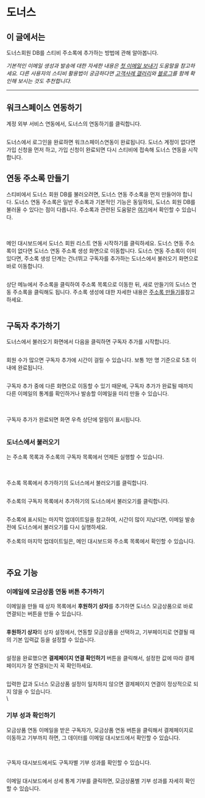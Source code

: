 # 도너스

## 이 글에서는 <a href="#undefined" id="undefined"></a>

도너스회원 DB를 스티비 주소록에 추가하는 방법에 관해 알아봅니다.

_기본적인 이메일 생성과 발송에 대한 자세한 내용은_ [_첫 이메일 보내기_](../../getting-started/send-first-email.md) _도움말을 참고하세요. 다른 사용자의 스티비 활용법이 궁금하다면_ [_고객사례 갤러리_](https://gallery.stibee.com/)_와_ [_블로그_](https://blog.stibee.com/)_를 함께 확인해 보시는 것도 추천합니다._

***

## 워크스페이스 연동하기 <a href="#undefined" id="undefined"></a>

계정 외부 서비스 연동에서, 도너스의 연동하기를 클릭합니다.

<figure><img src="https://help.stibee.com/hc/article_attachments/4756470955919/6270c343cd404.png" alt=""><figcaption></figcaption></figure>



도너스에서 로그인을 완료하면 워크스페이스연동이 완료됩니다. 도너스 계정이 없다면 가입 신청을 먼저 하고, 가입 신청이 완료되면 다시 스티비에 접속해 도너스 연동을 시작합니다.

&#x20;

## **연동 주소록 만들기** <a href="#undefined" id="undefined"></a>

스티비에서 도너스 회원 DB를 불러오려면, 도너스 연동 주소록을 먼저 만들어야 합니다. 도너스 연동 주소록은 일반 주소록과 기본적인 기능은 동일하되, 도너스 회원 DB를 불러올 수 있다는 점이 다릅니다. 주소록과 관련된 도움말은 [여기](https://help.stibee.com/hc/ko/categories/4717284995599-%EC%A3%BC%EC%86%8C%EB%A1%9D)에서 확인할 수 있습니다.

\
\
메인 대시보드에서 도너스 회원 리스트 연동 시작하기를 클릭하세요. 도너스 연동 주소록이 없다면 도너스 연동 주소록 생성 화면으로 이동합니다. 도너스 연동 주소록이 이미 있다면, 주소록 생성 단계는 건너뛰고 구독자를 추가하는 도너스에서 불러오기 화면으로 바로 이동합니다.&#x20;

<figure><img src="https://help.stibee.com/hc/article_attachments/4756526292367/6270c345784e1.png" alt=""><figcaption></figcaption></figure>



상단 메뉴에서 주소록을 클릭하여 주소록 목록으로 이동한 뒤, 새로 만들기의 도너스 연동 주소록을 클릭해도 됩니다. 주소록 생성에 대한 자세한 내용은 [주소록 만들기](../../list/creating-managing-list/create.md)를참고하세요.

<figure><img src="https://help.stibee.com/hc/article_attachments/4756513521039/6270c347c231b.png" alt=""><figcaption></figcaption></figure>



## **구독자 추가하기** <a href="#undefined" id="undefined"></a>

도너스에서 불러오기 화면에서 다음을 클릭하면 구독자 추가를 시작합니다.&#x20;

<figure><img src="https://help.stibee.com/hc/article_attachments/4756526330895/6270c3498235b.png" alt=""><figcaption></figcaption></figure>



회원 수가 많으면 구독자 추가에 시간이 걸릴 수 있습니다. 보통 1만 명 기준으로 5초 이내에 완료됩니다.&#x20;

<figure><img src="https://help.stibee.com/hc/article_attachments/4756513566223/6270c34b401cd.png" alt=""><figcaption></figcaption></figure>



구독자 추가 중에 다른 화면으로 이동할 수 있기 때문에, 구독자 추가가 완료될 때까지 다른 이메일의 통계를 확인하거나 발송할 이메일을 미리 만들 수 있습니다.

\
\
구독자 추가가 완료되면 화면 우측 상단에 알림이 표시됩니다.&#x20;

<figure><img src="https://help.stibee.com/hc/article_attachments/4756520530959/6270c34cf20ec.png" alt=""><figcaption></figcaption></figure>



### **도너스에서 불러오기**

는 주소록 목록과 주소록의 구독자 목록에서 언제든 실행할 수 있습니다.

\
\
주소록 목록에서 추가하기의 도너스에서 불러오기를 클릭합니다.&#x20;

<figure><img src="https://help.stibee.com/hc/article_attachments/4756471067919/6270c34e9c115.png" alt=""><figcaption></figcaption></figure>



주소록의 구독자 목록에서 추가하기의 도너스에서 불러오기를 클릭합니다.&#x20;

<figure><img src="https://help.stibee.com/hc/article_attachments/4756494037775/6270c3506d063.png" alt=""><figcaption></figcaption></figure>



주소록에 표시되는 마지막 업데이트일을 참고하여, 시간이 많이 지났다면, 이메일 발송 전에 도너스에서 불러오기를 다시 실행하세요.\
\
주소록의 마지막 업데이트일은, 메인 대시보드와 주소록 목록에서 확인할 수 있습니다.

<figure><img src="https://help.stibee.com/hc/article_attachments/4756526427023/6270c3522f69e.png" alt=""><figcaption></figcaption></figure>

<figure><img src="https://help.stibee.com/hc/article_attachments/4756520602767/6270c3541bbef.png" alt=""><figcaption></figcaption></figure>



## 주요 기능 <a href="#undefined" id="undefined"></a>

### 이메일에 모금상품 연동 버튼 추가하기 <a href="#undefined" id="undefined"></a>

이메일을 만들 때 상자 목록에서 **후원하기 상자**를 추가하면 도너스 모금상품으로 바로 연결되는 버튼을 만들 수 있습니다.&#x20;

<figure><img src="https://help.stibee.com/hc/article_attachments/4756513687311/6270c35607026.png" alt=""><figcaption></figcaption></figure>



**후원하기 상자**의 상자 설정에서, 연동할 모금상품을 선택하고, 기부페이지로 연결될 때의 기본 입력값 등을 설정할 수 있습니다.&#x20;

<figure><img src="https://help.stibee.com/hc/article_attachments/4756520685839/6270c358bd096.png" alt=""><figcaption></figcaption></figure>



설정을 완료했으면 **결제페이지 연결 확인하기** 버튼을 클릭해서, 설정한 값에 따라 결제페이지가 잘 연결되는지 꼭 확인하세요.&#x20;

<figure><img src="https://help.stibee.com/hc/article_attachments/4756526520975/6270c35ae4d66.png" alt=""><figcaption></figcaption></figure>



입력한 값과 도너스 모금상품 설정이 일치하지 않으면 결제페이지 연결이 정상적으로 되지 않을 수 있습니다.\
\


### 기부 성과 확인하기 <a href="#undefined" id="undefined"></a>

모금상품 연동 이메일을 받은 구독자가, 모금상품 연동 버튼을 클릭해서 결제페이지로 이동하고 기부까지 하면, 그 데이터를 이메일 대시보드에서 확인할 수 있습니다.

<figure><img src="https://help.stibee.com/hc/article_attachments/4756520726799/6270c35ce83e8.png" alt=""><figcaption></figcaption></figure>

\
구독자 대시보드에서도 구독자별 기부 성과를 확인할 수 있습니다.&#x20;

<figure><img src="https://help.stibee.com/hc/article_attachments/4756526573455/6270c35f0491b.png" alt=""><figcaption></figcaption></figure>



이메일 대시보드에서 상세 통계 기부를 클릭하면, 모금상품별 기부 성과를 자세히 확인할 수 있습니다.

<figure><img src="https://help.stibee.com/hc/article_attachments/4756513792783/6270c3616f76c.png" alt=""><figcaption></figcaption></figure>

<figure><img src="https://help.stibee.com/hc/article_attachments/4756526599183/6270c3632169a.png" alt=""><figcaption></figcaption></figure>
